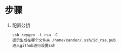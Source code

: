 # 步骤
 1. 配置公钥
	```
	ssh-keygen -t rsa -C 
	提示生成在哪个文件夹 /home/xander/.ssh/id_rsa.pub
	进入github进行设置ssh

	```

